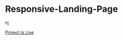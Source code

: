 # Responsive-Landing-Page
hj

<a href="https://sunaramwebdev.github.io/Responsive-Landing-Page/"> Project is Live </a>
